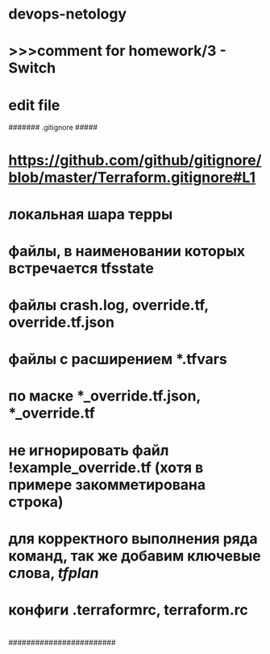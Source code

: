 # devops-netology

#  >>>comment for homework/3 - Switch

# edit file
####### .gitignore #####
#  https://github.com/github/gitignore/blob/master/Terraform.gitignore#L1
#
#  локальная шара терры
#  файлы, в наименовании которых встречается tfsstate  
#  файлы crash.log, override.tf, override.tf.json
#  файлы с расширением *.tfvars
#  по маске *_override.tf.json, *_override.tf 
#  не игнорировать файл !example_override.tf  (хотя в примере закомметирована строка)
#  для корректного выполнения ряда команд, так же добавим ключевые слова,  *tfplan*
#  конфиги .terraformrc, terraform.rc
#
########################
